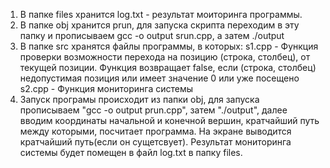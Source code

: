 1. В папке files хранится log.txt - результат моиторинга программы.
2. В папке obj  хранится prun, для запуска скрипта переходим в эту папку и прописываем gcc -o output srun.cpp, а затем ./output
3. В папке src хранятся файлы программы, в которых:
   s1.cpp - Функция проверки возможности перехода на позицию (строка, столбец), от текущей позиции. Функция возвращает false, если (строка, столбец) недопустимая позиция или имеет значение 0 или уже посещено
   s2.cpp - Функция мониторинга системы
4. Запуск програмы происходит из папки obj, для запуска прописываем "gcc -o output prun.cpp", затем "./output", далее вводим координаты начальной и конечной вершин, кратчайший путь между которыми, посчитает программа. На экране выводится кратчайший путь(если он сущетсвует). Результат мониторинга системы будет помещен в файл log.txt в папку files.
